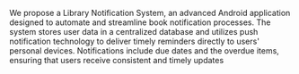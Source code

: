 We propose a Library Notification System, an advanced Android application designed to automate and streamline book notification processes. The system stores user data in a centralized database and utilizes push notification technology to deliver timely reminders directly to users' personal devices. Notifications include due dates and the overdue items, ensuring that users receive consistent and timely updates

